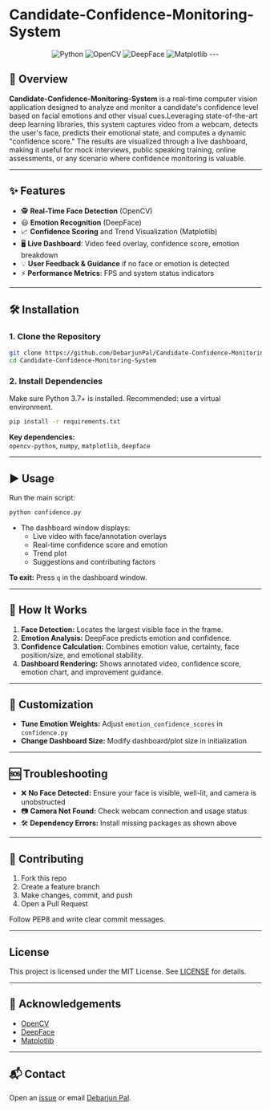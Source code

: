 # Candidate-Confidence-Monitoring-System

<p align="center">
  <img src="https://img.shields.io/badge/Python-3.7%2B-blue?logo=python&logoColor=white&style=for-the-badge" alt="Python"/>
  <img src="https://img.shields.io/badge/OpenCV-Enabled-brightgreen?logo=opencv&logoColor=white&style=for-the-badge" alt="OpenCV"/>
  <img src="https://img.shields.io/badge/DeepFace-Emotion%20Recognition-yellow?style=for-the-badge" alt="DeepFace"/>
  <img src="https://img.shields.io/badge/Matplotlib-Plotting-orange?logo=matplotlib&logoColor=white&style=for-the-badge" alt="Matplotlib"/>
---

## 🚀 Overview

**Candidate-Confidence-Monitoring-System** is a real-time computer vision application designed to analyze and monitor a candidate's confidence level based on facial emotions and other visual cues.Leveraging state-of-the-art deep learning libraries, this system captures video from a webcam, detects the user's face, predicts their emotional state, and computes a dynamic "confidence score." The results are visualized through a live dashboard, making it useful for mock interviews, public speaking training, online assessments, or any scenario where confidence monitoring is valuable.


---

## ✨ Features

- 🕵️ **Real-Time Face Detection** (OpenCV)
- 😃 **Emotion Recognition** (DeepFace)
- 📈 **Confidence Scoring** and Trend Visualization (Matplotlib)
- 🖥️ **Live Dashboard**: Video feed overlay, confidence score, emotion breakdown
- 💡 **User Feedback & Guidance** if no face or emotion is detected
- ⚡ **Performance Metrics**: FPS and system status indicators

---

## 🛠️ Installation

### 1. Clone the Repository

```bash
git clone https://github.com/DebarjunPal/Candidate-Confidence-Monitoring-System.git
cd Candidate-Confidence-Monitoring-System
```

### 2. Install Dependencies

Make sure Python 3.7+ is installed. Recommended: use a virtual environment.

```bash
pip install -r requirements.txt
```
**Key dependencies:**  
`opencv-python`, `numpy`, `matplotlib`, `deepface`

---

## ▶️ Usage

Run the main script:

```bash
python confidence.py
```

- The dashboard window displays:
  - Live video with face/annotation overlays
  - Real-time confidence score and emotion
  - Trend plot
  - Suggestions and contributing factors

**To exit:** Press `q` in the dashboard window.

---

## 🧠 How It Works

1. **Face Detection:** Locates the largest visible face in the frame.
2. **Emotion Analysis:** DeepFace predicts emotion and confidence.
3. **Confidence Calculation:** Combines emotion value, certainty, face position/size, and emotional stability.
4. **Dashboard Rendering:** Shows annotated video, confidence score, emotion chart, and improvement guidance.

---

## 🧩 Customization

- **Tune Emotion Weights:** Adjust `emotion_confidence_scores` in `confidence.py`
- **Change Dashboard Size:** Modify dashboard/plot size in initialization

---

## 🆘 Troubleshooting

- ❌ **No Face Detected:** Ensure your face is visible, well-lit, and camera is unobstructed
- 📷 **Camera Not Found:** Check webcam connection and usage status
- 🛠️ **Dependency Errors:** Install missing packages as shown above

---

## 🤝 Contributing

1. Fork this repo
2. Create a feature branch
3. Make changes, commit, and push
4. Open a Pull Request

Follow PEP8 and write clear commit messages.

---

## License

This project is licensed under the MIT License. See [LICENSE](LICENSE) for details.

---

## 🙏 Acknowledgements

- [OpenCV](https://opencv.org/)
- [DeepFace](https://github.com/serengil/deepface)
- [Matplotlib](https://matplotlib.org/)

---

## 📬 Contact

Open an [issue](https://github.com/DebarjunPal/Candidate-Confidence-Monitoring-System/issues) or email [Debarjun Pal](mailto:debarjunpal134@gmail.com).
